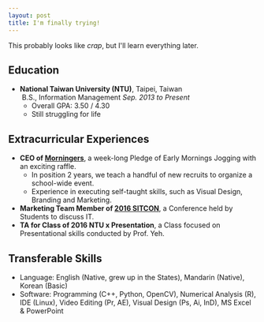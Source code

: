 ```yaml
---
layout: post
title: I'm finally trying!
---
```


This probably looks like *crap*, but I'll learn everything later. 

## Education
* **National Taiwan University (NTU)**, Taipei, Taiwan  
  B.S., Information Management *Sep. 2013 to Present*
  * Overall GPA: 3.50 / 4.30
  * Still struggling for life

## Extracurricular Experiences
* **CEO of [Morningers]**, a week-long Pledge of Early Mornings Jogging with an exciting raffle.
  * In position 2 years, we teach a handful of new recruits to organize a school-wide event. 
  * Experience in executing self-taught skills, such as Visual Design, Branding and Marketing. 
* **Marketing Team Member of [2016 SITCON]**, a Conference held by Students to discuss IT. 
* **TA for Class of 2016 NTU x Presentation**, a Class focused on Presentational skills conducted by Prof. Yeh.

## Transferable Skills
* Language: English (Native, grew up in the States), Mandarin (Native), Korean (Basic)
* Software: Programming (C++, Python, OpenCV), Numerical Analysis (R), IDE (Linux), Video Editing (Pr, AE), Visual Design (Ps, Ai, InD), MS Excel & PowerPoint

[Morningers]: https://www.facebook.com/morningers/
[2016 SITCON]: http://sitcon.org/2016/
[NTU Presentation]: https://www.facebook.com/NTUxPresentation/
